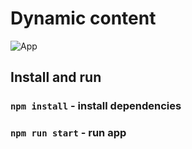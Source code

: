 # Dynamic content

![App](https://user-images.githubusercontent.com/87094243/188287088-a176a53f-e230-458b-8421-040c20ae4b5a.png)

## Install and run

### `npm install` - install dependencies

### `npm run start` - run app
